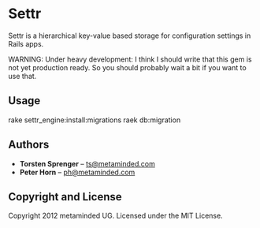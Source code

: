Settr
=====

Settr is a hierarchical key-value based storage for configuration settings in Rails apps.

WARNING: Under heavy development: I think I should write that this gem is not yet production ready. 
So you should probably wait a bit if you want to use that.

Usage
-----

rake settr_engine:install:migrations
raek db:migration

Authors
-------

* **Torsten Sprenger** – [ts@metaminded.com](mailto:ts@metaminded.com)
* **Peter Horn** – [ph@metaminded.com](mailto:ph@metaminded.com)

Copyright and License
---------------------

Copyright 2012 metaminded UG. Licensed under the MIT License.
